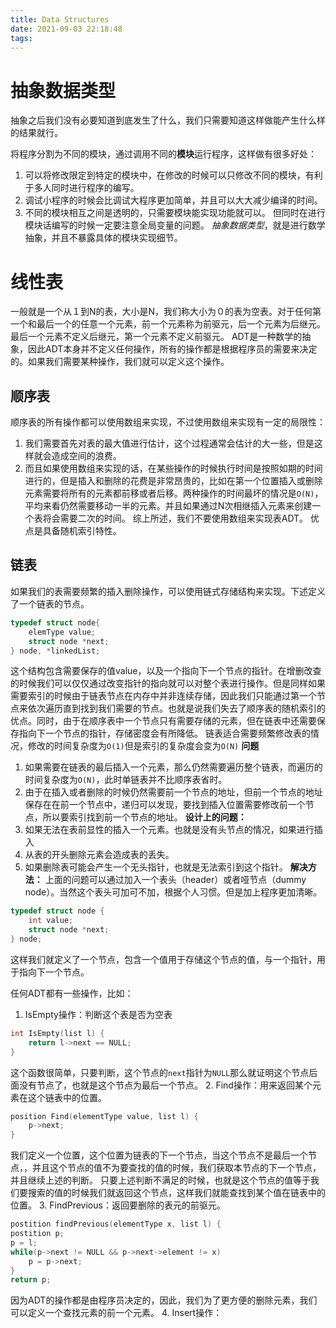 ```yaml
---
title: Data Structures
date: 2021-09-03 22:18:48
tags:
---
```

# 抽象数据类型

抽象之后我们没有必要知道到底发生了什么，我们只需要知道这样做能产生什么样的结果就行。

将程序分割为不同的模块，通过调用不同的**模块**运行程序，这样做有很多好处：
1. 可以将修改限定到特定的模块中，在修改的时候可以只修改不同的模块，有利于多人同时进行程序的编写。
2. 调试小程序的时候会比调试大程序更加简单，并且可以大大减少编译的时间。
3. 不同的模块相互之间是透明的，只需要模块能实现功能就可以。
但同时在进行模块话编写的时候一定要注意全局变量的问题。
*抽象数据类型*，就是进行数学抽象，并且不暴露具体的模块实现细节。
# 线性表
一般就是一个从１到N的表，大小是N，我们称大小为０的表为空表。对于任何第一个和最后一个的任意一个元素，前一个元素称为前驱元，后一个元素为后继元。最后一个元素不定义后继元，第一个元素不定义前驱元。
ADT是一种数学的抽象，因此ADT本身并不定义任何操作，所有的操作都是根据程序员的需要来决定的。如果我们需要某种操作，我们就可以定义这个操作。
## 顺序表
顺序表的所有操作都可以使用数组来实现，不过使用数组来实现有一定的局限性：
1. 我们需要首先对表的最大值进行估计，这个过程通常会估计的大一些，但是这样就会造成空间的浪费。
2. 而且如果使用数组来实现的话，在某些操作的时候执行时间是按照如期的时间进行的，但是插入和删除的花费是非常昂贵的，比如在第一个位置插入或删除元素需要将所有的元素都前移或者后移。两种操作的时间最坏的情况是`O(N)`，平均来看仍然需要移动一半的元素。并且如果通过N次相继插入元素来创建一个表将会需要二次的时间。
综上所述，我们不要使用数组来实现表ADT。
优点是具备随机索引特性。
## 链表
如果我们的表需要频繁的插入删除操作，可以使用链式存储结构来实现。下述定义了一个链表的节点。
```c
typedef struct node{
	elemType value;
	struct node *next;
} node, *linkedList;
```
这个结构包含需要保存的值value，以及一个指向下一个节点的指针。在增删改查的时候我们可以仅仅通过改变指针的指向就可以对整个表进行操作。但是同样如果需要索引的时候由于链表节点在内存中并非连续存储，因此我们只能通过第一个节点来依次遍历直到找到我们需要的节点。也就是说我们失去了顺序表的随机索引的优点。同时，由于在顺序表中一个节点只有需要存储的元素，但在链表中还需要保存指向下一个节点的指针，存储密度会有所降低。
链表适合需要频繁修改表的情况，修改的时间复杂度为`O(1)`但是索引的复杂度会变为`O(N)`
**问题**
1. 如果需要在链表的最后插入一个元素，那么仍然需要遍历整个链表，而遍历的时间复杂度为`O(N)`，此时单链表并不比顺序表省时。
2. 由于在插入或者删除的时候仍然需要前一个节点的地址，但前一个节点的地址保存在在前一个节点中，递归可以发现，要找到插入位置需要修改前一个节点，所以要索引找到前一个节点的地址。
**设计上的问题：**
1. 如果无法在表前显性的插入一个元素。也就是没有头节点的情况，如果进行插入
2. 从表的开头删除元素会造成表的丢失。
3. 如果删除表可能会产生一个无头指针，也就是无法索引到这个指针。
**解决方法：**
上面的问题可以通过加入一个表头（header）或者哑节点（dummy node）。当然这个表头可加可不加，根据个人习惯。但是加上程序更加清晰。
```c
typedef struct node {
	int value;
	struct node *next; 
} node;
```
这样我们就定义了一个节点，包含一个值用于存储这个节点的值，与一个指针，用于指向下一个节点。

任何ADT都有一些操作，比如：
1. IsEmpty操作：判断这个表是否为空表
```C
int IsEmpty(list l) {
	return l->next == NULL;
}
```
这个函数很简单，只要判断，这个节点的`next`指针为`NULL`那么就证明这个节点后面没有节点了，也就是这个节点为最后一个节点。
2. Find操作：用来返回某个元素在这个链表中的位置。
```c
position Find(elementType value, list l) {
	p->next;
}
```
我们定义一个位置，这个位置为链表的下一个节点，当这个节点不是最后一个节点，，并且这个节点的值不为要查找的值的时候，我们获取本节点的下一个节点，并且继续上述的判断。
只要上述判断不满足的时候，也就是这个节点的值等于我们要搜索的值的时候我们就返回这个节点，这样我们就能查找到某个值在链表中的位置。
3. FindPrevious：返回要删除的表元的前驱元。
```c
postition findPrevious(elementType x, list l) {
postition p;
p = l;
while(p->next != NULL && p->next->element != x)
	p = p->next;
}
return p;
```
因为ADT的操作都是由程序员决定的，因此，我们为了更方便的删除元素，我们可以定义一个查找元素的前一个元素。
4. Insert操作：

